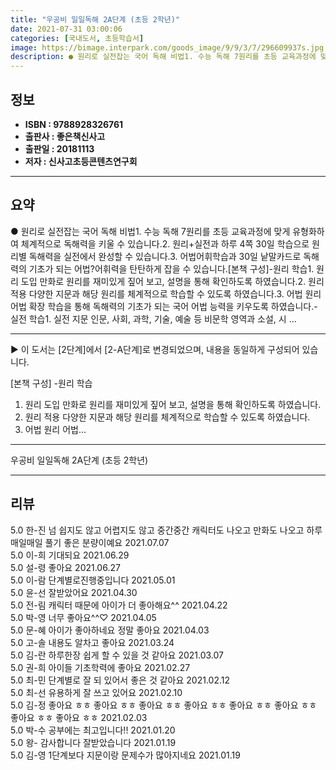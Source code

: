 ```yaml
---
title: "우공비 일일독해 2A단계 (초등 2학년)"
date: 2021-07-31 03:00:06
categories: [국내도서, 초등학습서]
image: https://bimage.interpark.com/goods_image/9/9/3/7/296609937s.jpg
description: ● 원리로 실전잡는 국어 독해 비법1. 수능 독해 7원리를 초등 교육과정에 맞게 유형화하여 체계적으로 독해력을 키울 수 있습니다.2. 원리+실전과 하루 4쪽 30일 학습으로 원리별 독해력을 실전에서 완성할 수 있습니다.3. 어법어휘학습과 30일 낱말카드로 독해력의 기초가 되는 어법?어
---
```


## **정보**

- **ISBN : 9788928326761**
- **출판사 : 좋은책신사고**
- **출판일 : 20181113**
- **저자 : 신사고초등콘텐츠연구회**

------



## **요약**

●  원리로 실전잡는 국어 독해 비법1. 수능 독해 7원리를 초등 교육과정에 맞게 유형화하여 체계적으로 독해력을 키울 수 있습니다.2. 원리+실전과 하루 4쪽 30일 학습으로 원리별 독해력을 실전에서 완성할 수 있습니다.3. 어법어휘학습과 30일 낱말카드로 독해력의 기초가 되는 어법?어휘력을 탄탄하게 잡을 수 있습니다.[본책 구성]-원리 학습1. 원리 도입 만화로 원리를 재미있게 짚어 보고, 설명을 통해 확인하도록 하였습니다.2. 원리 적용 다양한 지문과 해당 원리를 체계적으로 학습할 수 있도록 하였습니다.3. 어법 원리 어법 확장 학습을 통해 독해력의 기초가 되는 국어 어법 능력을 키우도록 하였습니다.-실전 학습1. 실전 지문 인문, 사회, 과학, 기술, 예술 등 비문학 영역과 소설, 시 ...

------

▶ 이 도서는 [2단계]에서 [2-A단계]로 변경되었으며, 내용을 동일하게 구성되어 있습니다.

[본책 구성]
-원리 학습
1. 원리 도입 만화로 원리를 재미있게 짚어 보고, 설명을 통해 확인하도록 하였습니다.
2. 원리 적용 다양한 지문과 해당 원리를 체계적으로 학습할 수 있도록 하였습니다.
3. 어법 원리 어법... 

------


우공비 일일독해 2A단계 (초등 2학년) 

------


## **리뷰** 

5.0 한-진 넘 쉽지도 않고 어렵지도 않고 중간중간 캐릭터도 나오고 만화도 나오고 하루 매일매일 풀기 좋은 분량이예요 2021.07.07 <br/>5.0 이-희 기대되요 2021.06.29 <br/>5.0 설-령 좋아요 2021.06.27 <br/>5.0 이-람 단계별로진행중입니다 2021.05.01 <br/>5.0 윤-선 잘받았어요 2021.04.30 <br/>5.0 전-림 캐릭터 때문에 아이가 더 좋아해요^^ 2021.04.22 <br/>5.0 박-영 너무 좋아요^^♡ 2021.04.05 <br/>5.0 문-혜 아이가 좋아하네요 정말 좋아요 2021.04.03 <br/>5.0 고-솔 내용도 알차고 좋아요 2021.03.24 <br/>5.0 김-란 하루한장 쉽게 할 수 있을 것 같아요 2021.03.07 <br/>5.0 권-희 아이들 기초학력에 좋아요 2021.02.27 <br/>5.0 최-민 단계별로 잘 되 있어서 좋은 것 같아요  2021.02.12 <br/>5.0 최-선 유용하게 잘 쓰고 있어요 2021.02.10 <br/>5.0 김-정 좋아요 ㅎㅎ 좋아요 ㅎㅎ 좋아요 ㅎㅎ 좋아요 ㅎㅎ 좋아요 ㅎㅎ 좋아요 ㅎㅎ 좋아요 ㅎㅎ 좋아요 ㅎㅎ  2021.02.03 <br/>5.0 박-수 공부에는 최고입니다!! 2021.01.20 <br/>5.0 왕- 감사합니다 잘받았습니다 2021.01.19 <br/>5.0 김-영 1단계보다 지문이랑 문제수가 많아지네요 2021.01.19 <br/>